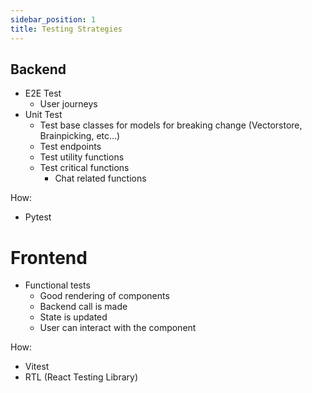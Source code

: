 ```yaml
---
sidebar_position: 1
title: Testing Strategies
---
```


## Backend

- E2E Test
  - User journeys
- Unit Test
  - Test base classes for models for breaking change (Vectorstore, Brainpicking, etc...)
  - Test endpoints
  - Test utility functions
  - Test critical functions
    - Chat related functions

How:
- Pytest

# Frontend

- Functional tests
  - Good rendering of components
  - Backend call is made
  - State is updated
  - User can interact with the component

How:
- Vitest
- RTL (React Testing Library)
